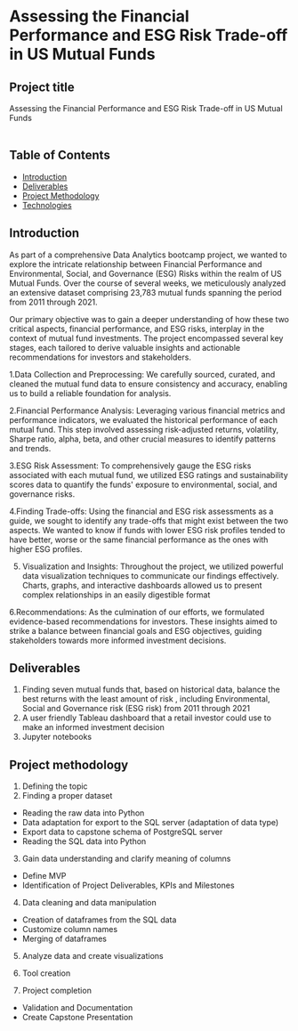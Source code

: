 # Assessing the Financial Performance and ESG Risk Trade-off in US Mutual Funds

## Project title
 Assessing the Financial Performance and ESG Risk Trade-off in US Mutual Funds
<br></br>

## Table of Contents
* [Introduction](#introduction)
* [Deliverables](#deliverberals)
* [Project Methodology](#project-methodology)
* [Technologies](#technologies)
  
## Introduction

As part of a comprehensive Data Analytics bootcamp project, we wanted to explore the intricate relationship between Financial Performance and Environmental, Social, and Governance (ESG) Risks within the realm of US Mutual Funds. Over the course of several weeks, we meticulously analyzed an extensive dataset comprising 23,783 mutual funds spanning the period from 2011 through 2021.

Our primary objective was to gain a deeper understanding of how these two critical aspects, financial performance, and ESG risks, interplay in the context of mutual fund investments. The project encompassed several key stages, each tailored to derive valuable insights and actionable recommendations for investors and stakeholders.

1.Data Collection and Preprocessing: We carefully sourced, curated, and cleaned the mutual fund data to ensure consistency and accuracy, enabling us to build a reliable foundation for analysis.

2.Financial Performance Analysis: Leveraging various financial metrics and performance indicators, we evaluated the historical performance of each mutual fund. This step involved assessing risk-adjusted returns, volatility, Sharpe ratio, alpha, beta, and other crucial measures to identify patterns and trends.

3.ESG Risk Assessment: To comprehensively gauge the ESG risks associated with each mutual fund, we utilized ESG ratings and sustainability scores data to quantify the funds' exposure to environmental, social, and governance risks.

4.Finding Trade-offs: Using the financial and ESG risk assessments as a guide, we sought to identify any trade-offs that might exist between the two aspects. We wanted to know if funds with lower ESG risk profiles tended to have better, worse or the same financial performance as the ones with higher ESG profiles.

5. Visualization and Insights: Throughout the project, we utilized powerful data visualization techniques to communicate our findings effectively. Charts, graphs, and interactive dashboards allowed us to present complex relationships in an easily digestible format 

6.Recommendations: As the culmination of our efforts, we formulated evidence-based recommendations for investors. These insights aimed to strike a balance between financial goals and ESG objectives, guiding stakeholders towards more informed investment decisions.


## Deliverables
1. Finding seven mutual funds that, based on historical data, balance the best returns with the least amount of risk , including Environmental, Social and Governance risk (ESG risk) from 2011 through 2021
2. A user friendly Tableau dashboard that a retail investor could use to make an informed investment decision
3. Jupyter notebooks

## Project methodology


1. Defining the topic
2. Finding a proper dataset 
- Reading the raw data into Python
- Data adaptation for export to the SQL server (adaptation of data type)
- Export data to capstone schema of PostgreSQL server
- Reading the SQL data into Python
3. Gain data understanding and clarify meaning of columns
- Define MVP
- Identification of Project Deliverables, KPIs and Milestones
4. Data cleaning and data manipulation
- Creation of dataframes from the SQL data
- Customize column names
- Merging of dataframes 
5. Analyze data and create visualizations

6. Tool creation

7. Project completion
- Validation and Documentation
- Create Capstone Presentation
